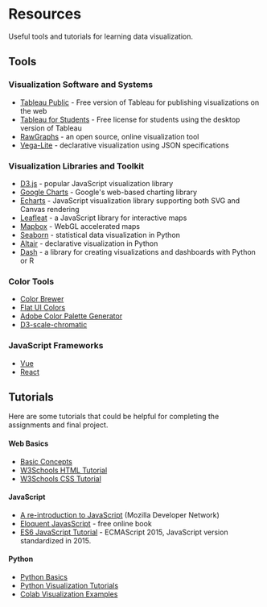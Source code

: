 # Resources

Useful tools and tutorials for learning data visualization.

## Tools

### Visualization Software and Systems
* [Tableau Public](https://public.tableau.com/en-us/s/) - Free version of Tableau for publishing visualizations on the web
* [Tableau for Students](https://www.tableau.com/academic/students) - Free license for students using the desktop version of Tableau
* [RawGraphs](https://app.rawgraphs.io/) - an open source, online visualization tool
* [Vega-Lite](https://vega.github.io/vega-lite/) - declarative visualization using JSON specifications

### Visualization Libraries and Toolkit
* [D3.js](https://www.d3js.org) - popular JavaScript visualization library
* [Google Charts](https://developers.google.com/chart) - Google's web-based charting library
* [Echarts](https://echarts.apache.org/en/index.html) - JavaScript visualization library supporting both SVG and Canvas rendering
* [Leafleat](https://leafletjs.com/) - a JavaScript library for interactive maps
* [Mapbox](https://docs.mapbox.com/mapbox-gl-js/examples/) - WebGL accelerated maps
* [Seaborn](https://seaborn.pydata.org/) - statistical data visualization in Python
* [Altair](https://altair-viz.github.io/) - declarative visualization in Python
* [Dash](https://dash.plot.ly/?_ga=2.191292847.426805754.1574706741-53947978.1573166595) - a library for creating visualizations and dashboards with Python or R 

### Color Tools
* [Color Brewer](http://colorbrewer2.org/)
* [Flat UI Colors](https://flatuicolors.com/)
* [Adobe Color Palette Generator](https://color.adobe.com/create)
* [D3-scale-chromatic](https://github.com/d3/d3-scale-chromatic)

### JavaScript Frameworks
* [Vue](https://vuejs.org/)
* [React](https://reactjs.org/)

## Tutorials

Here are some tutorials that could be helpful for completing the assignments and final project. 

#### Web Basics
* [Basic Concepts](https://www.tutorialspoint.com/web_developers_guide/web_basic_concepts.htm)
* [W3Schools HTML Tutorial](https://www.w3schools.com/html/default.asp)
* [W3Schools CSS Tutorial](https://www.w3schools.com/css/default.asp)


#### JavaScript
* [A re-introduction to JavaScript](https://developer.mozilla.org/en-US/docs/Web/JavaScript/A_re-introduction_to_JavaScript) (Mozilla Developer Network)
* [Eloquent JavasScript](http://eloquentjavascript.net/) - free online book
* [ES6 JavaScript Tutorial](https://www.javascripttutorial.net/es6/) - ECMAScript 2015, JavaScript version standardized in 2015.

#### Python
* [Python Basics](https://www.learnpython.org/)
* [Python Visualization Tutorials](https://realpython.com/tutorials/data-viz/)
* [Colab Visualization Examples](https://colab.research.google.com/notebooks/charts.ipynb)


